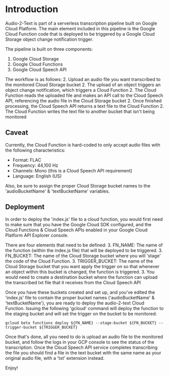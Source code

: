 # Introduction
Audio-2-Text is part of a serverless transcription pipeline built on Google Cloud Platform. The main element included in this pipeline is the Google Cloud Function code that is deployed to be triggered by a Google Cloud Storage object change notification trigger.

The pipeline is built on three components:
1. Google Cloud Storage
1. Google Cloud Functions
1. Google Cloud Speech API

The workflow is as follows:
2. Upload an audio file you want transcribed to the monitored Cloud Storage bucket
2. The upload of an object triggers an object change notification, which triggers a Cloud Function
2. The Cloud Function reads the uploaded file and makes an API call to the Cloud Speech API, referencing the audio file in the Cloud Storage bucket
2. Once finished processing, the Cloud Speech API returns a text file to the Cloud Function
2. The Cloud Function writes the text file to another bucket that isn't being monitored

## Caveat
Currently, the Cloud Function is hard-coded to only accept audio files with the following characteristics:
- Format: FLAC
- Frequency: 44,100 Hz
- Channels: Mono (this is a Cloud Speech API requirement)
- Language: English (US)

Also, be sure to assign the proper Cloud Storage bucket names to the 'audioBucketName' & 'textBucketName' variables.

## Deployment
In order to deploy the 'index.js' file to a cloud function, you would first need to make sure that you have the Google Cloud SDK configured, and the Cloud Functions & Cloud Speech APIs enabled in your Google Cloud Platform API Explorer console.

There are four elements that need to be defined:
3. FN_NAME: The name of the function (within the index.js file) that will be deployed to be triggered.
3. FN_BUCKET: The name of the Cloud Storage bucket where you will 'stage' the code of the Cloud Function.
3. TRIGGER_BUCKET: The name of the Cloud Storage bucket that you want apply the trigger on so that whenever an object within this bucket is changed, the function is triggered.
3. You would need to create a destination bucket where the function can upload the transcribed txt file that it receives from the Cloud Speech API

Once you have these buckets created and set up, and you've edited the 'index.js' file to contain the proper bucket names ('audioBucketName' & 'textBucketName'), you are ready to deploy the audio-2-text Cloud Function. Issuing the following 'gcloud' command will deploy the function to the staging bucket and will set the trigger on the bucket to be monitored:

`gcloud beta functions deploy ${FN_NAME} --stage-bucket ${FN_BUCKET} --trigger-bucket ${TRIGGER_BUCKET}`

Once that's done, all you need to do is upload an audio file to the monitored bucket, and follow the logs in your GCP console to see the status of the transcription. Once the Cloud Speech API service completes transcribing the file you should find a file in the text bucket with the same name as your original audio file, with a 'txt' extension instead.

Enjoy!
